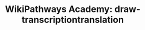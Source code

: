 ---
authors:
- DeSl
- Khanspers
description: new academy PW
last-edited: 2021-10-18
organisms:
- Homo sapiens
redirect_from:
- /index.php/Pathway:WP5081
- /instance/WP5081
schema-jsonld:
- '@context': https://schema.org/
  '@id': https://wikipathways.github.io/pathways/WP5081.html
  '@type': Dataset
  creator:
    '@type': Organization
    name: WikiPathways
  description: new academy PW
  keywords:
  - ACTA1
  - ACTA2
  - Actin
  license: CC0
  name: 'WikiPathways Academy: draw-transcriptiontranslation'
seo: CreativeWork
title: 'WikiPathways Academy: draw-transcriptiontranslation'
wpid: WP5081
---